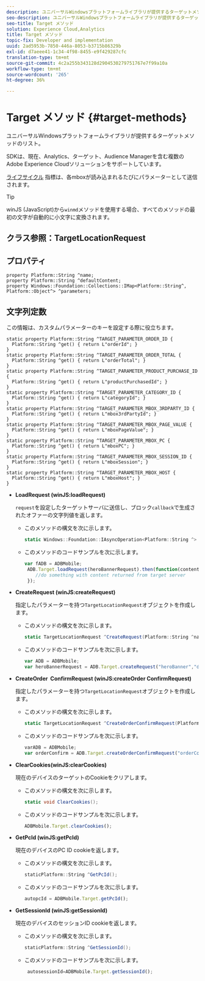 ```yaml
---
description: ユニバーサルWindowsプラットフォームライブラリが提供するターゲットメソッドのリスト。
seo-description: ユニバーサルWindowsプラットフォームライブラリが提供するターゲットメソッドのリスト。
seo-title: Target メソッド
solution: Experience Cloud,Analytics
title: Target メソッド
topic-fix: Developer and implementation
uuid: 2ad5953b-7850-446a-8053-b3715b86329b
exl-id: d7aeee41-1c34-4f98-8455-e9f429287cfc
translation-type: tm+mt
source-git-commit: 4c2a255b343128d2904530279751767e7f99a10a
workflow-type: tm+mt
source-wordcount: '265'
ht-degree: 36%

---
```


# Target メソッド {#target-methods}

ユニバーサルWindowsプラットフォームライブラリが提供するターゲットメソッドのリスト。

SDKは、現在、Analytics、ターゲット、Audience Managerを含む複数のAdobe Experience Cloudソリューションをサポートしています。

[ライフサイクル](/help/universal-windows/metrics.md) 指標は、各mboxが読み込まれるたびにパラメーターとして送信されます。

>[!TIP]
>
>winJS (JavaScript)から`winmd`メソッドを使用する場合、すべてのメソッドの最初の文字が自動的に小文字に変換されます。

## クラス参照：TargetLocationRequest

## プロパティ

```
property Platform::String ^name; 
property Platform::String ^defaultContent; 
property Windows::Foundation::Collections::IMap<Platform::String^, Platform::Object^> ^parameters;
```

## 文字列定数

この情報は、カスタムパラメーターのキーを設定する際に役立ちます。

```
static property Platform::String ^TARGET_PARAMETER_ORDER_ID { 
  Platform::String ^get() { return L"orderId"; } 
} 
static property Platform::String ^TARGET_PARAMETER_ORDER_TOTAL { 
  Platform::String ^get() { return L"orderTotal"; } 
} 
static property Platform::String ^TARGET_PARAMETER_PRODUCT_PURCHASE_ID { 
  Platform::String ^get() { return L"productPurchasedId"; } 
} 
static property Platform::String ^TARGET_PARAMETER_CATEGORY_ID { 
  Platform::String ^get() { return L"categoryId"; } 
} 
static property Platform::String ^TARGET_PARAMETER_MBOX_3RDPARTY_ID { 
  Platform::String ^get() { return L"mbox3rdPartyId"; } 
} 
static property Platform::String ^TARGET_PARAMETER_MBOX_PAGE_VALUE { 
  Platform::String ^get() { return L"mboxPageValue"; } 
} 
static property Platform::String ^TARGET_PARAMETER_MBOX_PC { 
  Platform::String ^get() { return L"mboxPC"; } 
} 
static property Platform::String ^TARGET_PARAMETER_MBOX_SESSION_ID { 
  Platform::String ^get() { return L"mboxSession"; } 
} 
static property Platform::String ^TARGET_PARAMETER_MBOX_HOST { 
  Platform::String ^get() { return L"mboxHost"; } 
}
```

* **LoadRequest (winJS:loadRequest)**

   `request`を設定したターゲットサーバに送信し、ブロック`callback`で生成されたオファーの文字列値を返します。

   * このメソッドの構文を次に示します。

      ```csharp
      static Windows::Foundation::IAsyncOperation<Platform::String ^> ^LoadRequest(TargetLocationRequest ^request);
      ```

   * このメソッドのコードサンプルを次に示します。

      ```js
      var fADB = ADBMobile; 
       ADB.Target.loadRequest(heroBannerRequest).then(function(content){ 
          //do something with content returned from target server 
       });
      ```

* **CreateRequest (winJS:createRequest)**

   指定したパラメーターを持つ`TargetLocationRequest`オブジェクトを作成します。

   * このメソッドの構文を次に示します。

      ```csharp
      static TargetLocationRequest ^CreateRequest(Platform::String ^name, Platform::String ^defaultContent,Windows::Foundation::Collections::IMap<Platform::String^,Platform::Object^> ^parameters); 
      ```

   * このメソッドのコードサンプルを次に示します。

      ```js
      var ADB = ADBMobile;
      var heroBannerRequest = ADB.Target.createRequest("heroBanner","default.png", null); 
      ```

* **CreateOrder &#x200B; ConfirmRequest (winJS:createOrder &#x200B; ConfirmRequest)**

   指定したパラメーターを持つ`TargetLocationRequest`オブジェクトを作成します。

   * このメソッドの構文を次に示します。

      ```csharp
      static TargetLocationRequest ^CreateOrderConfirmRequest(Platform::String ^name, Platform::String ^orderId,Platform::String ^orderTotal,Platform::String ^productPurchasedId,Windows::Foundation::Collections::IMap<Platform::String^,Platform::Object^> ^parameters); 
      ```

   * このメソッドのコードサンプルを次に示します。

      ```js
      varADB = ADBMobile;
      var orderConfirm = ADB.Target.createOrderConfirmRequest("orderConfirm","order","47.88","3722",null);
      ```

* **ClearCookies(winJS:clearCookies)**

   現在のデバイスのターゲットのCookieをクリアします。

   * このメソッドの構文を次に示します。

      ```csharp
      static void ClearCookies();
      ```

   * このメソッドのコードサンプルを次に示します。

      ```js
      ADBMobile.Target.clearCookies();
      ```

* **GetPcId (winJS:getPcId)**

   現在のデバイスのPC ID cookieを返します。

   * このメソッドの構文を次に示します。

      ```csharp
      staticPlatform::String ^GetPcId();
      ```

   * このメソッドのコードサンプルを次に示します。

      ```js
      autopcId = ADBMobile.Target.getPcId();
      ```

* **GetSessionId (winJS:getSessionId)**

   現在のデバイスのセッションID cookieを返します。

   * このメソッドの構文を次に示します。

      ```csharp
      staticPlatform::String ^GetSessionId();
      ```

   * このメソッドのコードサンプルを次に示します。

      ```js
       autosessionId=ADBMobile.Target.getSessionId(); 
      ```
